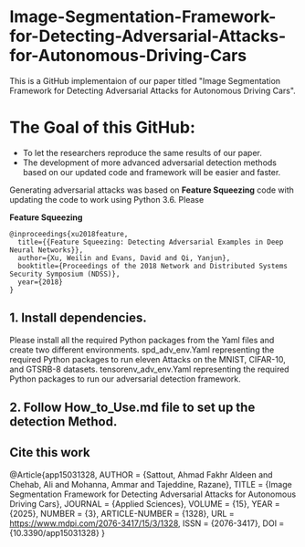 # Image-Segmentation-Framework-for-Detecting-Adversarial-Attacks-for-Autonomous-Driving-Cars
This is a GitHub implementaion of our paper titled "Image Segmentation Framework for Detecting Adversarial Attacks for Autonomous Driving Cars".

# The Goal of this GitHub:
* To let the researchers reproduce the same results of our paper.
* The development of more advanced adversarial detection methods based on our updated code and framework will be easier and faster.


Generating adversarial attacks was based on **Feature Squeezing** code with updating the code to work using Python 3.6. Please

**Feature Squeezing**
```
@inproceedings{xu2018feature,
  title={{Feature Squeezing: Detecting Adversarial Examples in Deep Neural Networks}},
  author={Xu, Weilin and Evans, David and Qi, Yanjun},
  booktitle={Proceedings of the 2018 Network and Distributed Systems Security Symposium (NDSS)},
  year={2018}
}
```

## 1. Install dependencies.

Please install all the required Python packages from the Yaml files and create two different environments.
spd_adv_env.Yaml representing the required Python packages to run eleven Attacks on the MNIST, CIFAR-10, and GTSRB-8 datasets.
tensorenv_adv_env.Yaml representing the required Python packages to run our adversarial detection framework.

## 2. Follow How_to_Use.md file to set up the detection Method.

## Cite this work
@Article{app15031328,
AUTHOR = {Sattout, Ahmad Fakhr Aldeen and Chehab, Ali and Mohanna, Ammar and Tajeddine, Razane},
TITLE = {Image Segmentation Framework for Detecting Adversarial Attacks for Autonomous Driving Cars},
JOURNAL = {Applied Sciences},
VOLUME = {15},
YEAR = {2025},
NUMBER = {3},
ARTICLE-NUMBER = {1328},
URL = https://www.mdpi.com/2076-3417/15/3/1328,
ISSN = {2076-3417},
DOI = {10.3390/app15031328}
}
